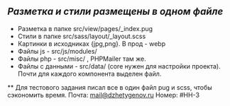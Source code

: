 ## _Разметка и стили размещены в одном файле_

- Разметка в папке src/view/pages/_index.pug
- Стили в папке src/sass/layout/_layout.scss
- Картинки в исходниках {jpg,png}. В прод - webp
- Файлы js - src/js/modules/
- Файлы php - src/misc/ , PHPMailer там же.
- Файлы с данными - src/data/ (core нужен для настройки проекта). Почти для каждого компонента выделен файл.

** Для тестового задания писал все в один файл pug и scss, чтобы сэкономить время.
Почта: mail@dzhetygenov.ru
Номер: #HH-3
